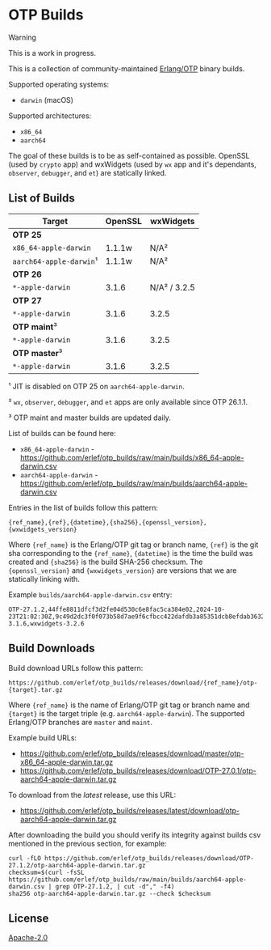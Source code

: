 # OTP Builds

> [!WARNING]
> This is a work in progress.

This is a collection of community-maintained
[Erlang/OTP](https://github.com/erlang/otp) binary builds.

Supported operating systems:

* `darwin` (macOS)

Supported architectures:

* `x86_64`
* `aarch64`

The goal of these builds is to be as self-contained as possible. OpenSSL (used by `crypto` app)
and wxWidgets (used by `wx` app and it's dependants, `observer`, `debugger`, and `et`) are
statically linked.

## List of Builds

| Target                  | OpenSSL | wxWidgets            |
|-------------------------|---------|----------------------|
| **OTP 25**              |         |                      |
| `x86_64-apple-darwin`   | 1.1.1w  | N/A²                 |
| `aarch64-apple-darwin`¹ | 1.1.1w  | N/A²                 |
| **OTP 26**              |         |                      |
| `*-apple-darwin`        | 3.1.6   | N/A² / 3.2.5         |
| **OTP 27**              |         |                      |
| `*-apple-darwin`        | 3.1.6   | 3.2.5                |
| **OTP maint**³          |         |                      |
| `*-apple-darwin`        | 3.1.6   | 3.2.5                |
| **OTP master**³         |         |                      |
| `*-apple-darwin`        | 3.1.6   | 3.2.5                |

¹ JIT is disabled on OTP 25 on `aarch64-apple-darwin`.

² `wx`, `observer`, `debugger`, and `et` apps are only available since OTP 26.1.1.

³ OTP maint and master builds are updated daily.

List of builds can be found here:

* `x86_64-apple-darwin` - <https://github.com/erlef/otp_builds/raw/main/builds/x86_64-apple-darwin.csv>
* `aarch64-apple-darwin` - <https://github.com/erlef/otp_builds/raw/main/builds/aarch64-apple-darwin.csv>

Entries in the list of builds follow this pattern:

    {ref_name},{ref},{datetime},{sha256},{openssl_version},{wxwidgets_version}

Where `{ref_name}` is the Erlang/OTP git tag or branch name, `{ref}` is the git sha corresponding
to the `{ref_name}`, `{datetime}` is the time the build was created and `{sha256}` is the build
SHA-256 checksum. The `{openssl_version}` and `{wxwidgets_version}` are versions that we are
statically linking with.

Example `builds/aarch64-apple-darwin.csv` entry:

    OTP-27.1.2,44ffe8811dfcf3d2fe04d530c6e8fac5ca384e02,2024-10-23T21:02:30Z,9c49d2dc3f0f073b58d7ae9f6cfbcc422dafdb3a85351dcb8efdab3632b4413c,openssl-3.1.6,wxwidgets-3.2.6

## Build Downloads

Build download URLs follow this pattern:

    https://github.com/erlef/otp_builds/releases/download/{ref_name}/otp-{target}.tar.gz

Where `{ref_name}` is the name of Erlang/OTP git tag or branch name and `{target}` is the target
triple (e.g. `aarch64-apple-darwin`). The supported Erlang/OTP branches are `master` and `maint`.

Example build URLs:

* <https://github.com/erlef/otp_builds/releases/download/master/otp-x86_64-apple-darwin.tar.gz>
* <https://github.com/erlef/otp_builds/releases/download/OTP-27.0.1/otp-aarch64-apple-darwin.tar.gz>

To download from the _latest_ release, use this URL:

* <https://github.com/erlef/otp_builds/releases/latest/download/otp-aarch64-apple-darwin.tar.gz>

After downloading the build you should verify its integrity against builds csv mentioned in the
previous section, for example:

    curl -fLO https://github.com/erlef/otp_builds/releases/download/OTP-27.1.2/otp-aarch64-apple-darwin.tar.gz
    checksum=$(curl -fsSL https://github.com/erlef/otp_builds/raw/main/builds/aarch64-apple-darwin.csv | grep OTP-27.1.2, | cut -d"," -f4)
    sha256 otp-aarch64-apple-darwin.tar.gz --check $checksum

## License

[Apache-2.0](./LICENSE)
